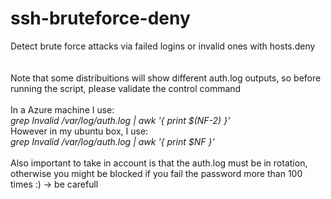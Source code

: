 # ssh-bruteforce-deny
Detect brute force attacks via failed logins or invalid ones with hosts.deny
<br>
<br>
<br> Note that some distribuitions will show different auth.log outputs, so before running the script, please validate the control command
<br>
<br>In a Azure machine I use:
<br><i>grep Invalid /var/log/auth.log | awk '{ print $(NF-2) }'</i>
<br> However in my ubuntu box, I use:
<br> <i>grep Invalid /var/log/auth.log | awk '{ print $NF }' </i>
<br> 
<br> Also important to take in account is that the auth.log must be in rotation, otherwise you might be blocked if you fail the password more than 100 times :) -> be carefull 
<br>
